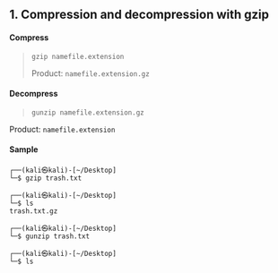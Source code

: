 
## 1. Compression and decompression with gzip

#### Compress

> ```shell
> gzip namefile.extension
> ```
> 
> Product: `namefile.extension.gz`

#### Decompress

> ```shell
> gunzip namefile.extension.gz
> ```
   Product: `namefile.extension`

#### Sample

```shell
┌──(kali㉿kali)-[~/Desktop]
└─$ gzip trash.txt     
                                                                                                               
┌──(kali㉿kali)-[~/Desktop]
└─$ ls
trash.txt.gz
                                                                                                               
┌──(kali㉿kali)-[~/Desktop]
└─$ gunzip trash.txt   
                                                                                                               
┌──(kali㉿kali)-[~/Desktop]
└─$ ls
```